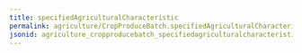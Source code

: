 ```yaml
---
title: specifiedAgriculturalCharacteristic
permalink: agriculture/CropProduceBatch.specifiedAgriculturalCharacteristic.html
jsonid: agriculture_cropproducebatch_specifiedagriculturalcharacteristic
---
```

